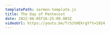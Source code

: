 ```yaml
---
templatePath: sermon-template.js
title: The Day of Pentecost
date: 2022-06-05T16:25:09.003Z
videoUrl: https://youtu.be/Tr5JtHEkrgY?t=1924
---
```

